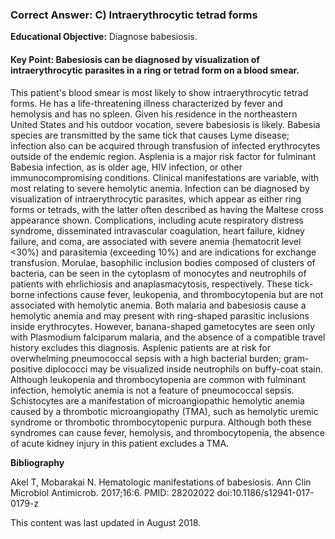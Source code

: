 
### Correct Answer: C) Intraerythrocytic tetrad forms 

**Educational Objective:** Diagnose babesiosis.

#### **Key Point:** Babesiosis can be diagnosed by visualization of intraerythrocytic parasites in a ring or tetrad form on a blood smear.

This patient's blood smear is most likely to show intraerythrocytic tetrad forms. He has a life-threatening illness characterized by fever and hemolysis and has no spleen. Given his residence in the northeastern United States and his outdoor vocation, severe babesiosis is likely. Babesia species are transmitted by the same tick that causes Lyme disease; infection also can be acquired through transfusion of infected erythrocytes outside of the endemic region. Asplenia is a major risk factor for fulminant Babesia infection, as is older age, HIV infection, or other immunocompromising conditions. Clinical manifestations are variable, with most relating to severe hemolytic anemia. Infection can be diagnosed by visualization of intraerythrocytic parasites, which appear as either ring forms or tetrads, with the latter often described as having the Maltese cross appearance shown. Complications, including acute respiratory distress syndrome, disseminated intravascular coagulation, heart failure, kidney failure, and coma, are associated with severe anemia (hematocrit level <30%) and parasitemia (exceeding 10%) and are indications for exchange transfusion.
Morulae, basophilic inclusion bodies composed of clusters of bacteria, can be seen in the cytoplasm of monocytes and neutrophils of patients with ehrlichiosis and anaplasmacytosis, respectively. These tick-borne infections cause fever, leukopenia, and thrombocytopenia but are not associated with hemolytic anemia.
Both malaria and babesiosis cause a hemolytic anemia and may present with ring-shaped parasitic inclusions inside erythrocytes. However, banana-shaped gametocytes are seen only with Plasmodium falciparum malaria, and the absence of a compatible travel history excludes this diagnosis.
Asplenic patients are at risk for overwhelming pneumococcal sepsis with a high bacterial burden; gram-positive diplococci may be visualized inside neutrophils on buffy-coat stain. Although leukopenia and thrombocytopenia are common with fulminant infection, hemolytic anemia is not a feature of pneumococcal sepsis.
Schistocytes are a manifestation of microangiopathic hemolytic anemia caused by a thrombotic microangiopathy (TMA), such as hemolytic uremic syndrome or thrombotic thrombocytopenic purpura. Although both these syndromes can cause fever, hemolysis, and thrombocytopenia, the absence of acute kidney injury in this patient excludes a TMA.

**Bibliography**

Akel T, Mobarakai N. Hematologic manifestations of babesiosis. Ann Clin Microbiol Antimicrob. 2017;16:6. PMID: 28202022 doi:10.1186/s12941-017-0179-z

This content was last updated in August 2018.